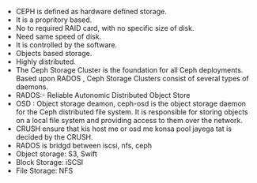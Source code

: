 
* CEPH is defined as hardware defined storage.
* It is a propritory based.
* No to required RAID card, with no specific size of disk.
* Need same speed of disk.
* It is controlled by the software.
* Objects based storage. 
* Highly distributed.
* The Ceph Storage Cluster is the foundation for all Ceph deployments. Based upon RADOS , Ceph Storage Clusters consist of several types of daemons.
* RADOS:- Reliable Autonomic Distributed Object Store
* OSD : Object storage deamon, ceph-osd is the object storage daemon for the Ceph distributed file system. It is responsible for storing objects on a local file system and providing access to them over the network.
* CRUSH  ensure that kis host me or osd me konsa pool jayega tat is decided by the CRUSH.
*  RADOS is bridgd between iscsi, nfs, ceph
*  Object storage: S3, Swift
*  Block Storage: iSCSI
*  File Storage: NFS
